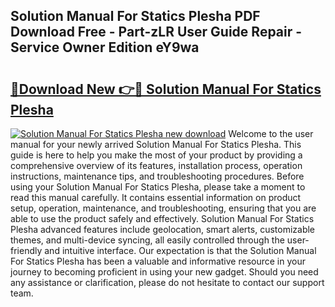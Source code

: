 ## Solution Manual For Statics Plesha PDF Download Free - Part-zLR User Guide Repair - Service Owner Edition eY9wa

# <h2><a href="http://bc48818.oget.top/?id=Solution+Manual+For+Statics+Plesha">🔗Download New 👉🔴 Solution Manual For Statics Plesha</a></h2>

[![Solution Manual For Statics Plesha new download](https://i.imgur.com/5g1atiW.png)](http://bc48818.oget.top/?id=Solution+Manual+For+Statics+Plesha)
Welcome to the user manual for your newly arrived Solution Manual For Statics Plesha. This guide is here to help you make the most of your product by providing a comprehensive overview of its features, installation process, operation instructions, maintenance tips, and troubleshooting procedures. Before using your Solution Manual For Statics Plesha, please take a moment to read this manual carefully. It contains essential information on product setup, operation, maintenance, and troubleshooting, ensuring that you are able to use the product safely and effectively. Solution Manual For Statics Plesha advanced features include geolocation, smart alerts, customizable themes, and multi-device syncing, all easily controlled through the user-friendly and intuitive interface. Our expectation is that the Solution Manual For Statics Plesha has been a valuable and informative resource in your journey to becoming proficient in using your new gadget. Should you need any assistance or clarification, please do not hesitate to contact our support team.
